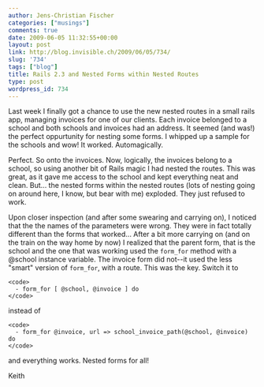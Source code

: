 ```yaml
---
author: Jens-Christian Fischer
categories: ["musings"]
comments: true
date: 2009-06-05 11:32:55+00:00
layout: post
link: http://blog.invisible.ch/2009/06/05/734/
slug: '734'
tags: ["blog"]
title: Rails 2.3 and Nested Forms within Nested Routes
type: post
wordpress_id: 734
---
```


Last week I finally got a chance to use the new nested routes in a small rails app, managing invoices for one of our clients. Each invoice belonged to a school and both schools and invoices had an address. It seemed (and was!) the perfect oppurtunity for nesting some forms. I whipped up a sample for the schools and wow! It worked. Automagically. 

Perfect. So onto the invoices. Now, logically, the invoices belong to a school, so using another bit of Rails magic I had nested the routes. This was great, as it gave me access to the school and kept everything neat and clean. But... the nested forms within the nested routes (lots of nesting going on around here, I know, but bear with me) exploded. They just refused to work. 

Upon closer inspection (and after some swearing and carrying on), I noticed that the the names of the parameters were wrong. They were in fact totally different than the forms that worked... After a bit more carrying on (and on the train on the way home by now) I realized that the parent form, that is the school and the one that was working used the `form_for` method with a @school instance variable. The invoice form did not--it used the less "smart" version of `form_for`, with a route. This was the key. Switch it to 


    
    <code>
      - form_for [ @school, @invoice ] do
    </code>


  
instead of 


    
    <code>
      - form_for @invoice, url => school_invoice_path(@school, @invoice) do
    </code>


  
and everything works. Nested forms for all!

Keith

